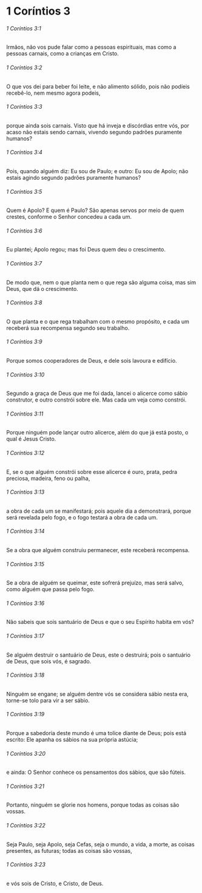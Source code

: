 # 1 Coríntios 3

###### 1 Coríntios 3:1

Irmãos, não vos pude falar como a pessoas espirituais, mas como a pessoas carnais, como a crianças em Cristo.

###### 1 Coríntios 3:2

O que vos dei para beber foi leite, e não alimento sólido, pois não podíeis recebê-lo, nem mesmo agora podeis,

###### 1 Coríntios 3:3

porque ainda sois carnais. Visto que há inveja e discórdias entre vós, por acaso não estais sendo carnais, vivendo segundo padrões puramente humanos?

###### 1 Coríntios 3:4

Pois, quando alguém diz: Eu sou de Paulo; e outro: Eu sou de Apolo; não estais agindo segundo padrões puramente humanos?

###### 1 Coríntios 3:5

Quem é Apolo? E quem é Paulo? São apenas servos por meio de quem crestes, conforme o Senhor concedeu a cada um.

###### 1 Coríntios 3:6

Eu plantei; Apolo regou; mas foi Deus quem deu o crescimento.

###### 1 Coríntios 3:7

De modo que, nem o que planta nem o que rega são alguma coisa, mas sim Deus, que dá o crescimento.

###### 1 Coríntios 3:8

O que planta e o que rega trabalham com o mesmo propósito, e cada um receberá sua recompensa segundo seu trabalho.

###### 1 Coríntios 3:9

Porque somos cooperadores de Deus, e dele sois lavoura e edifício.

###### 1 Coríntios 3:10

Segundo a graça de Deus que me foi dada, lancei o alicerce como sábio construtor, e outro constrói sobre ele. Mas cada um veja como constrói.

###### 1 Coríntios 3:11

Porque ninguém pode lançar outro alicerce, além do que já está posto, o qual é Jesus Cristo.

###### 1 Coríntios 3:12

E, se o que alguém constrói sobre esse alicerce é ouro, prata, pedra preciosa, madeira, feno ou palha,

###### 1 Coríntios 3:13

a obra de cada um se manifestará; pois aquele dia a demonstrará, porque será revelada pelo fogo, e o fogo testará a obra de cada um.

###### 1 Coríntios 3:14

Se a obra que alguém construiu permanecer, este receberá recompensa.

###### 1 Coríntios 3:15

Se a obra de alguém se queimar, este sofrerá prejuízo, mas será salvo, como alguém que passa pelo fogo.

###### 1 Coríntios 3:16

Não sabeis que sois santuário de Deus e que o seu Espírito habita em vós?

###### 1 Coríntios 3:17

Se alguém destruir o santuário de Deus, este o destruirá; pois o santuário de Deus, que sois vós, é sagrado.

###### 1 Coríntios 3:18

Ninguém se engane; se alguém dentre vós se considera sábio nesta era, torne-se tolo para vir a ser sábio.

###### 1 Coríntios 3:19

Porque a sabedoria deste mundo é uma tolice diante de Deus; pois está escrito: Ele apanha os sábios na sua própria astúcia;

###### 1 Coríntios 3:20

e ainda: O Senhor conhece os pensamentos dos sábios, que são fúteis.

###### 1 Coríntios 3:21

Portanto, ninguém se glorie nos homens, porque todas as coisas são vossas.

###### 1 Coríntios 3:22

Seja Paulo, seja Apolo, seja Cefas, seja o mundo, a vida, a morte, as coisas presentes, as futuras; todas as coisas são vossas,

###### 1 Coríntios 3:23

e vós sois de Cristo, e Cristo, de Deus.

